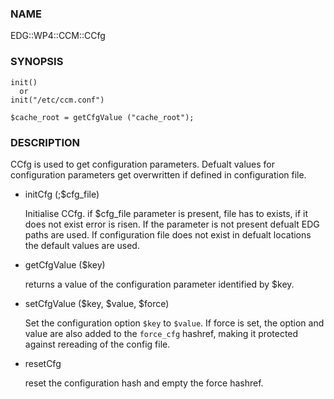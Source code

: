 ### NAME

EDG::WP4::CCM::CCfg

### SYNOPSIS

    init()
      or
    init("/etc/ccm.conf")

    $cache_root = getCfgValue ("cache_root");

### DESCRIPTION

CCfg is used to get configuration parameters. Defualt values for
configuration parameters get overwritten if defined in configuration
file.

- initCfg (;$cfg\_file)

    Initialise CCfg. if $cfg\_file parameter is present, file has to exists,
    if it does not exist error is risen. If the parameter is not present
    defualt EDG paths are used. If configuration file does not exist in defualt
    locations the default values are used.

- getCfgValue ($key)

    returns a value of the configuration parameter identified by $key.

- setCfgValue ($key, $value, $force)

    Set the configuration option `$key` to `$value`.
    If force is set, the option and value are also added
    to the `force_cfg` hashref, making it protected against
    rereading of the config file.

- resetCfg

    reset the configuration hash and empty the force
    hashref.
